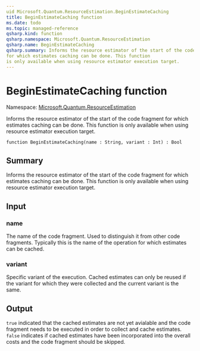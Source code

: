 ```yaml
---
uid Microsoft.Quantum.ResourceEstimation.BeginEstimateCaching
title: BeginEstimateCaching function
ms.date: todo
ms.topic: managed-reference
qsharp.kind: function
qsharp.namespace: Microsoft.Quantum.ResourceEstimation
qsharp.name: BeginEstimateCaching
qsharp.summary: Informs the resource estimator of the start of the code fragment
for which estimates caching can be done. This function
is only available when using resource estimator execution target.
---
```


# BeginEstimateCaching function

Namespace: [Microsoft.Quantum.ResourceEstimation](xref:Microsoft.Quantum.ResourceEstimation)

Informs the resource estimator of the start of the code fragment
for which estimates caching can be done. This function
is only available when using resource estimator execution target.
```qsharp
function BeginEstimateCaching(name : String, variant : Int) : Bool
```

## Summary
Informs the resource estimator of the start of the code fragment
for which estimates caching can be done. This function
is only available when using resource estimator execution target.

## Input
### name
The name of the code fragment. Used to distinguish it from other code fragments.
Typically this is the name of the operation for which estimates can be cached.
### variant
Specific variant of the execution. Cached estimates can only be reused if the
variant for which they were collected and the current variant is the same.

## Output
`true` indicated that the cached estimates are not yet avialable and the code fragment
needs to be executed in order to collect and cache estimates.
`false` indicates if cached estimates have been incorporated into the overall costs
and the code fragment should be skipped.
